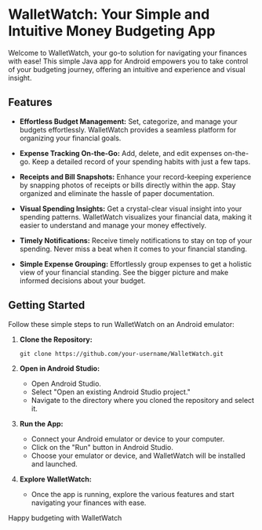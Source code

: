 # WalletWatch: Your Simple and Intuitive Money Budgeting App

Welcome to WalletWatch, your go-to solution for navigating your finances with ease!
This simple Java app for Android empowers you to take control of your budgeting journey, offering an intuitive and experience and visual insight.

## Features

- **Effortless Budget Management:** Set, categorize, and manage your budgets effortlessly. WalletWatch provides a seamless platform for organizing your financial goals.

- **Expense Tracking On-the-Go:** Add, delete, and edit expenses on-the-go. Keep a detailed record of your spending habits with just a few taps.

- **Receipts and Bill Snapshots:** Enhance your record-keeping experience by snapping photos of receipts or bills directly within the app. Stay organized and eliminate the hassle of paper documentation.

- **Visual Spending Insights:** Get a crystal-clear visual insight into your spending patterns. WalletWatch visualizes your financial data, making it easier to understand and manage your money effectively.

- **Timely Notifications:** Receive timely notifications to stay on top of your spending. Never miss a beat when it comes to your financial standing.

- **Simple Expense Grouping:** Effortlessly group expenses to get a holistic view of your financial standing. See the bigger picture and make informed decisions about your budget.

## Getting Started

Follow these simple steps to run WalletWatch on an Android emulator:

1. **Clone the Repository:**
   ```
   git clone https://github.com/your-username/WalletWatch.git
   ```

2. **Open in Android Studio:**
   - Open Android Studio.
   - Select "Open an existing Android Studio project."
   - Navigate to the directory where you cloned the repository and select it.

3. **Run the App:**
   - Connect your Android emulator or device to your computer.
   - Click on the "Run" button in Android Studio.
   - Choose your emulator or device, and WalletWatch will be installed and launched.

4. **Explore WalletWatch:**
   - Once the app is running, explore the various features and start navigating your finances with ease.

Happy budgeting with WalletWatch

